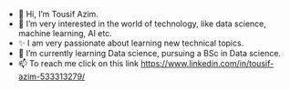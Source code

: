 - 👋 Hi, I’m Tousif Azim.
- 👀 I’m very interested in the world of technology, like data science, machine learning, AI etc.
- ✨ I am very passionate about learning new technical topics.
- 🌱 I’m currently learning Data science, pursuing a BSc in Data science.
- 📫 To reach me click on this link https://www.linkedin.com/in/tousif-azim-533313279/

<!---
Tousif18/Tousif18 is a ✨ particular ✨ repository because its `README.md` (this file) appears on your GitHub profile.
You can click the Preview link to take a look at your changes.
--->
